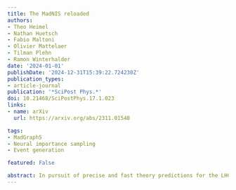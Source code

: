 ```yaml
---
title: The MadNIS reloaded
authors:
- Theo Heimel
- Nathan Huetsch
- Fabio Maltoni
- Olivier Mattelaer
- Tilman Plehn
- Ramon Winterhalder
date: '2024-01-01'
publishDate: '2024-12-31T15:39:22.724230Z'
publication_types:
- article-journal
publication: '*SciPost Phys.*'
doi: 10.21468/SciPostPhys.17.1.023
links:
- name: arXiv
  url: https://arxiv.org/abs/2311.01548

tags:
- MadGraph5
- Neural importance sampling
- Event generation

featured: False

abstract: In pursuit of precise and fast theory predictions for the LHC, we present an implementation of the MadNIS method in the MadGraph event generator. A series of improvements in MadNIS further enhance its efficiency and speed. We validate this implementation for realistic partonic processes and find significant gains from using modern machine learning in event generators.
---
```

